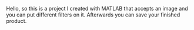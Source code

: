Hello, so this is a project I created with MATLAB that accepts an image and you can put different filters on it. 
Afterwards you can save your finished product. 
